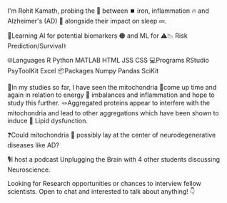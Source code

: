 I'm Rohit Kamath, probing the 🔗 between ⏹️ iron, inflammation 🔥
and Alzheimer's (AD) 🧠 alongside their impact on sleep 💤.

🤖Learning AI for potential biomarkers 🟠 and ML for ⚠️📉 Risk Prediction/Survival⚕️

🌐Languages  R Python MATLAB HTML JSS CSS
💻Programs   RStudio PsyToolKit Excel
📦Packages   Numpy Pandas SciKit


🔖In my studies so far, I have seen the mitochondria 🦠come up time and 
again in relation to energy 🔋 imbalances and inflammation and hope to study this further. 
🪢Aggregated proteins appear to interfere with the mitochondria and lead 
to other aggregations which have been shown to induce 🫧 Lipid dysfunction.

❓Could mitochondria 🦠 possibly lay at the center of neurodegenerative diseases like AD?

🎙️I host a podcast Unplugging the Brain with 4 other students discussing Neuroscience.

Looking for Research opportunities or chances to interview fellow scientists. 
Open to chat and interested to talk about anything! 👇
